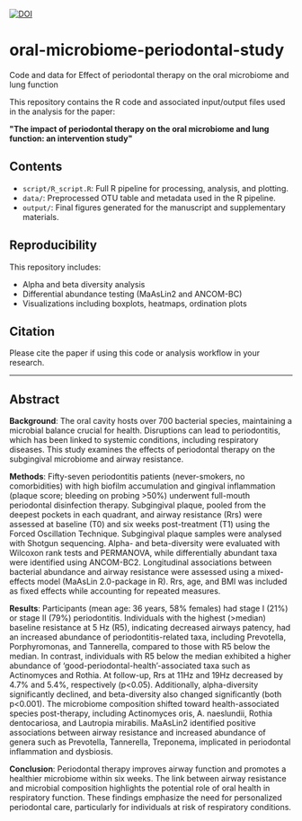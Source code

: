 [![DOI](https://zenodo.org/badge/DOI/10.5281/zenodo.15257314.svg)](https://doi.org/10.5281/zenodo.15257314)

# oral-microbiome-periodontal-study
Code and data for Effect of periodontal therapy on the oral microbiome and lung function

This repository contains the R code and associated input/output files used in the analysis for the paper:

**"The impact of periodontal therapy on the oral microbiome and lung function: an intervention study"**

## Contents

- `script/R_script.R`: Full R pipeline for processing, analysis, and plotting.
- `data/`: Preprocessed OTU table and metadata used in the R pipeline.
- `output/`: Final figures generated for the manuscript and supplementary materials.

## Reproducibility

This repository includes:
- Alpha and beta diversity analysis
- Differential abundance testing (MaAsLin2 and ANCOM-BC)
- Visualizations including boxplots, heatmaps, ordination plots

## Citation

Please cite the paper if using this code or analysis workflow in your research.

---

## Abstract

**Background**: The oral cavity hosts over 700 bacterial species, maintaining a microbial balance crucial for health. Disruptions can lead to periodontitis, which has been linked to systemic conditions, including respiratory diseases. This study examines the effects of periodontal therapy on the subgingival microbiome and airway resistance.

**Methods**: Fifty-seven periodontitis patients (never-smokers, no comorbidities) with high biofilm accumulation and gingival inflammation (plaque score; bleeding on probing >50%) underwent full-mouth periodontal disinfection therapy. Subgingival plaque, pooled from the deepest pockets in each quadrant, and airway resistance (Rrs) were assessed at baseline (T0) and six weeks post-treatment (T1) using the Forced Oscillation Technique. Subgingival plaque samples were analysed with Shotgun sequencing. Alpha- and beta-diversity were evaluated with Wilcoxon rank tests and PERMANOVA, while differentially abundant taxa were identified using ANCOM-BC2. Longitudinal associations between bacterial abundance and airway resistance were assessed using a mixed-effects model (MaAsLin 2.0-package in R). Rrs, age, and BMI was included as fixed effects while accounting for repeated measures.

**Results**: Participants (mean age: 36 years, 58% females) had stage I (21%) or stage II (79%) periodontitis. Individuals with the highest (>median) baseline resistance at 5 Hz (R5), indicating decreased airways patency, had an increased abundance of periodontitis-related taxa, including Prevotella, Porphyromonas, and Tannerella, compared to those with R5 below the median. In contrast, individuals with R5 below the median exhibited a higher abundance of ‘good-periodontal-health’-associated taxa such as Actinomyces and Rothia. At follow-up, Rrs at 11Hz and 19Hz decreased by 4.7% and 5.4%, respectively (p<0.05). Additionally, alpha-diversity significantly declined, and beta-diversity also changed significantly (both p<0.001). The microbiome composition shifted toward health-associated species post-therapy, including Actinomyces oris, A. naeslundii, Rothia dentocariosa, and Lautropia mirabilis. MaAsLin2 identified positive associations between airway resistance and increased abundance of genera such as Prevotella, Tannerella, Treponema, implicated in periodontal inflammation and dysbiosis.

**Conclusion**: Periodontal therapy improves airway function and promotes a healthier microbiome within six weeks. The link between airway resistance and microbial composition highlights the potential role of oral health in respiratory function. These findings emphasize the need for personalized periodontal care, particularly for individuals at risk of respiratory conditions.

